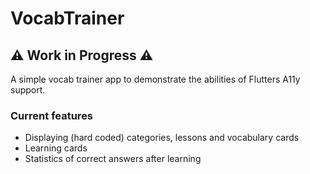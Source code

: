 # VocabTrainer

## ⚠️ Work in Progress ⚠️

A simple vocab trainer app to demonstrate the abilities of Flutters A11y support.  

### Current features

* Displaying (hard coded) categories, lessons and vocabulary cards
* Learning cards
* Statistics of correct answers after learning

